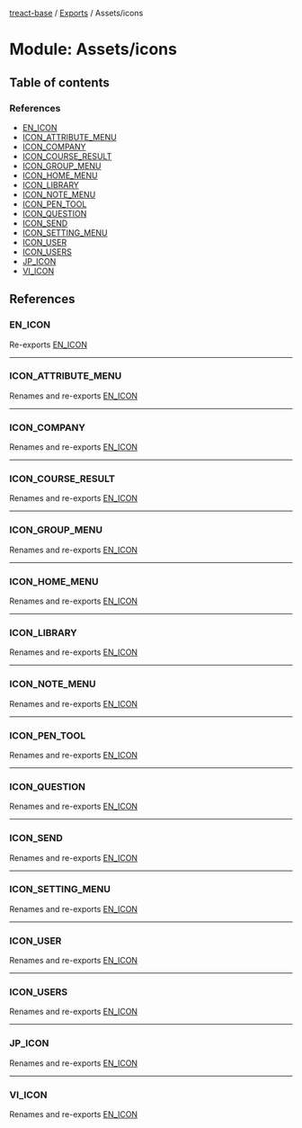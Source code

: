 [treact-base](../README.md) / [Exports](../modules.md) / Assets/icons

# Module: Assets/icons

## Table of contents

### References

- [EN\_ICON](Assets_icons.md#en_icon)
- [ICON\_ATTRIBUTE\_MENU](Assets_icons.md#icon_attribute_menu)
- [ICON\_COMPANY](Assets_icons.md#icon_company)
- [ICON\_COURSE\_RESULT](Assets_icons.md#icon_course_result)
- [ICON\_GROUP\_MENU](Assets_icons.md#icon_group_menu)
- [ICON\_HOME\_MENU](Assets_icons.md#icon_home_menu)
- [ICON\_LIBRARY](Assets_icons.md#icon_library)
- [ICON\_NOTE\_MENU](Assets_icons.md#icon_note_menu)
- [ICON\_PEN\_TOOL](Assets_icons.md#icon_pen_tool)
- [ICON\_QUESTION](Assets_icons.md#icon_question)
- [ICON\_SEND](Assets_icons.md#icon_send)
- [ICON\_SETTING\_MENU](Assets_icons.md#icon_setting_menu)
- [ICON\_USER](Assets_icons.md#icon_user)
- [ICON\_USERS](Assets_icons.md#icon_users)
- [JP\_ICON](Assets_icons.md#jp_icon)
- [VI\_ICON](Assets_icons.md#vi_icon)

## References

### EN\_ICON

Re-exports [EN_ICON](Assets_icons_flags.md#en_icon)

___

### ICON\_ATTRIBUTE\_MENU

Renames and re-exports [EN_ICON](Assets_icons_flags.md#en_icon)

___

### ICON\_COMPANY

Renames and re-exports [EN_ICON](Assets_icons_flags.md#en_icon)

___

### ICON\_COURSE\_RESULT

Renames and re-exports [EN_ICON](Assets_icons_flags.md#en_icon)

___

### ICON\_GROUP\_MENU

Renames and re-exports [EN_ICON](Assets_icons_flags.md#en_icon)

___

### ICON\_HOME\_MENU

Renames and re-exports [EN_ICON](Assets_icons_flags.md#en_icon)

___

### ICON\_LIBRARY

Renames and re-exports [EN_ICON](Assets_icons_flags.md#en_icon)

___

### ICON\_NOTE\_MENU

Renames and re-exports [EN_ICON](Assets_icons_flags.md#en_icon)

___

### ICON\_PEN\_TOOL

Renames and re-exports [EN_ICON](Assets_icons_flags.md#en_icon)

___

### ICON\_QUESTION

Renames and re-exports [EN_ICON](Assets_icons_flags.md#en_icon)

___

### ICON\_SEND

Renames and re-exports [EN_ICON](Assets_icons_flags.md#en_icon)

___

### ICON\_SETTING\_MENU

Renames and re-exports [EN_ICON](Assets_icons_flags.md#en_icon)

___

### ICON\_USER

Renames and re-exports [EN_ICON](Assets_icons_flags.md#en_icon)

___

### ICON\_USERS

Renames and re-exports [EN_ICON](Assets_icons_flags.md#en_icon)

___

### JP\_ICON

Renames and re-exports [EN_ICON](Assets_icons_flags.md#en_icon)

___

### VI\_ICON

Renames and re-exports [EN_ICON](Assets_icons_flags.md#en_icon)
